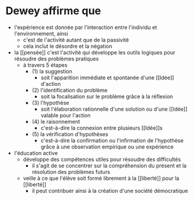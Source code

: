 # Dewey affirme que
- l'expérience est donnée par l'interaction entre l'individu et l'environnement, ainsi
  - c'est de l'activité autant que de la passivité
  - cela inclut le désordre et la négation
- la [[pensée]] c'est l'activité qui développe les outils logiques pour résoudre des problèmes pratiques
  - à travers 5 étapes
    - (1) la suggestion
      - soit l'apparition immédiate et spontanée d'une [[Idée]] d'action
    - (2) l'identification du problème
      - soit la focalisation sur le problème grâce à la réflexion
    - (3) l'hypothèse
      - soit l'élaboration rationnelle d'une solution ou d'une [[Idée]] valable pour l'action
    - (4) le raisonnement
      - c'est-à-dire la connexion entre plusieurs [[Idée]]s
    - (5) la vérification d'hypothèses
      - c'est-à-dire la confirmation ou l'infirmation de l'hypothèse grâce à une observation empirique ou une expérience
- l'éducation active
  - développe des compétences utiles pour résoudre des difficultés
    - il s'agit de se concentrer sur la compréhension du présent et la résolution des problèmes futurs
  - veille à ce que l'élève soit formé librement à la [[liberté]] pour la [[liberté]]
    - il peut contribuer ainsi à la création d'une société démocratique